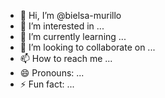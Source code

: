 - 👋 Hi, I’m @bielsa-murillo
- 👀 I’m interested in ...
- 🌱 I’m currently learning ...
- 💞️ I’m looking to collaborate on ...
- 📫 How to reach me ...
- 😄 Pronouns: ...
- ⚡ Fun fact: ...

<!---
bielsa-murillo/bielsa-murillo is a ✨ special ✨ repository because its `README.md` (this file) appears on your GitHub profile.
You can click the Preview link to take a look at your changes.
--->
